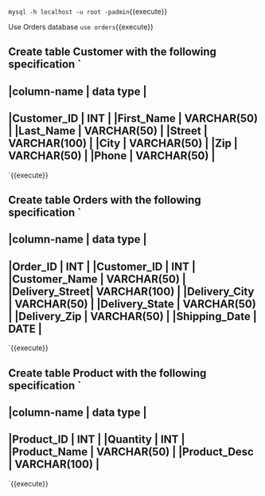 
`mysql -h localhost -u root -padmin`{{execute}}

Use Orders database `use orders`{{execute}}

Create table Customer with the following specification ` 
--------------------------------
|column-name 	| data type 	|
--------------------------------
|Customer_ID	| INT		|
|First_Name	| VARCHAR(50)	|
|Last_Name	| VARCHAR(50)	|
|Street		| VARCHAR(100)	|
|City		| VARCHAR(50)	|
|Zip		| VARCHAR(50)	|
|Phone		| VARCHAR(50)	|
--------------------------------	
`{{execute}}


Create table Orders with the following specification ` 
--------------------------------
|column-name 	| data type 	|
--------------------------------
|Order_ID	| INT		|
|Customer_ID	| INT		|
|Customer_Name	| VARCHAR(50)	|
|Delivery_Street| VARCHAR(100)	|
|Delivery_City	| VARCHAR(50)	|
|Delivery_State	| VARCHAR(50)	|
|Delivery_Zip	| VARCHAR(50)	|
|Shipping_Date	| DATE		|
--------------------------------	
`{{execute}}


Create table Product with the following specification ` 
--------------------------------
|column-name 	| data type 	|
--------------------------------
|Product_ID	| INT		|
|Quantity	| INT		|
|Product_Name	| VARCHAR(50)	|
|Product_Desc	| VARCHAR(100)	|
--------------------------------
`{{execute}}

